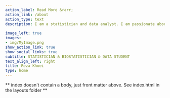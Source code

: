 ```yaml
---
action_label: Read More &rarr;
action_link: /about
action_type: text
description: I am a statistician and data analyst. I am passionate about data and love to extract insightful information from each type of data and turn them into wisdom. In this way, the main tool for me is **R programming language**. *R* is like the languages I speak. However, most of statistical topics covers data science field and each statistician can be a data scientist; yet I would rather call myself a data student. Because it reminds me that I must be always in learning.
 
image_left: true
images:
- img/MyImage.png
show_action_link: true
show_social_links: true
subtitle: STATISTICIAN & BIOSTATISTICIAN & DATA STUDENT
text_align_left: right
title: Reza Khoei
type: home
---
```


** index doesn't contain a body, just front matter above.
See index.html in the layouts folder **
